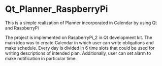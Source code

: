 # Qt_Planner_RaspberryPi
This is a simple realization of Planner incorporated in Calendar by using Qt and RaspberryPi

The project is implemented on RaspberryPi_2 in Qt development kit. The main idea was to create Calendar in which user can write obligations
and make schedule. Every day is divided in 6 time slots that could be used for writing descriptions of intended plan. Additionally, user 
can set alarm to make notification in particular time.   
